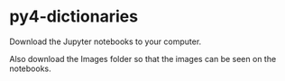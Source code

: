 # py4-dictionaries

Download the Jupyter notebooks to your computer.

Also download the Images folder so that the images can be seen on the notebooks.
